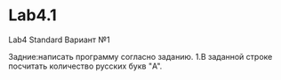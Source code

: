 # Lab4.1
Lab4 
Standard Вариант №1

Задние:написать программу согласно заданию.
1.В заданной строке посчитать количество русских букв "A". 
